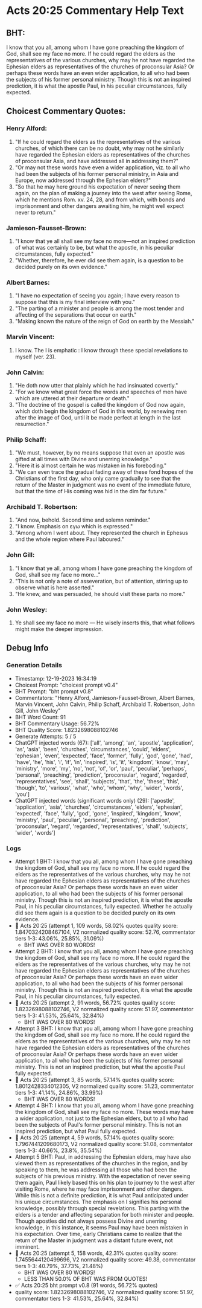 # Acts 20:25 Commentary Help Text

## BHT:
I know that you all, among whom I have gone preaching the kingdom of God, shall see my face no more. If he could regard the elders as the representatives of the various churches, why may he not have regarded the Ephesian elders as representatives of the churches of proconsular Asia? Or perhaps these words have an even wider application, to all who had been the subjects of his former personal ministry. Though this is not an inspired prediction, it is what the apostle Paul, in his peculiar circumstances, fully expected.

## Choicest Commentary Quotes:
### Henry Alford:
1. "If he could regard the elders as the representatives of the various churches, of which there can be no doubt, why may not he similarly have regarded the Ephesian elders as representatives of the churches of proconsular Asia, and have addressed all in addressing them?"
2. "Or may not these words have even a wider application, viz. to all who had been the subjects of his former personal ministry, in Asia and Europe, now addressed through the Ephesian elders?"
3. "So that he may here ground his expectation of never seeing them again, on the plan of making a journey into the west after seeing Rome, which he mentions Rom. xv. 24, 28, and from which, with bonds and imprisonment and other dangers awaiting him, he might well expect never to return."

### Jamieson-Fausset-Brown:
1. "I know that ye all shall see my face no more—not an inspired prediction of what was certainly to be, but what the apostle, in his peculiar circumstances, fully expected." 
2. "Whether, therefore, he ever did see them again, is a question to be decided purely on its own evidence."

### Albert Barnes:
1. "I have no expectation of seeing you again; I have every reason to suppose that this is my final interview with you."
2. "The parting of a minister and people is among the most tender and affecting of the separations that occur on earth."
3. "Making known the nature of the reign of God on earth by the Messiah."

### Marvin Vincent:
1. I know. The I is emphatic : I know through these special revelations to myself (ver. 23).


### John Calvin:
1. "He doth now utter that plainly which he had insinuated covertly."
2. "For we know what great force the words and speeches of men have which are uttered at their departure or death."
3. "The doctrine of the gospel is called the kingdom of God now again, which doth begin the kingdom of God in this world, by renewing men after the image of God, until it be made perfect at length in the last resurrection."

### Philip Schaff:
1. "We must, however, by no means suppose that even an apostle was gifted at all times with Divine and unerring knowledge."
2. "Here it is almost certain he was mistaken in his foreboding."
3. "We can even trace the gradual fading away of these fond hopes of the Christians of the first day, who only came gradually to see that the return of the Master in judgment was no event of the immediate future, but that the time of His coming was hid in the dim far future."

### Archibald T. Robertson:
1. "And now, behold. Second time and solemn reminder."
2. "I know. Emphasis on εγω which is expressed."
3. "Among whom I went about. They represented the church in Ephesus and the whole region where Paul laboured."

### John Gill:
1. "I know that ye all, among whom I have gone preaching the kingdom of God, shall see my face no more..."
2. "This is not only a note of asseveration, but of attention, stirring up to observe what is here asserted."
3. "He knew, and was persuaded, he should visit these parts no more."

### John Wesley:
1. Ye shall see my face no more — He wisely inserts this, that what follows might make the deeper impression.



## Debug Info
### Generation Details
- Timestamp: 12-19-2023 16:34:19
- Choicest Prompt: "choicest prompt v0.4"
- BHT Prompt: "bht prompt v0.8"
- Commentators: "Henry Alford, Jamieson-Fausset-Brown, Albert Barnes, Marvin Vincent, John Calvin, Philip Schaff, Archibald T. Robertson, John Gill, John Wesley"
- BHT Word Count: 91
- BHT Commentary Usage: 56.72%
- BHT Quality Score: 1.8232698088102746
- Generate Attempts: 5 / 5
- ChatGPT injected words (67):
	['all', 'among', 'an', 'apostle', 'application', 'as', 'asia', 'been', 'churches', 'circumstances', 'could', 'elders', 'ephesian', 'even', 'expected', 'face', 'former', 'fully', 'god', 'gone', 'had', 'have', 'he', 'his', 'i', 'if', 'in', 'inspired', 'is', 'it', 'kingdom', 'know', 'may', 'ministry', 'more', 'my', 'no', 'not', 'of', 'or', 'paul', 'peculiar', 'perhaps', 'personal', 'preaching', 'prediction', 'proconsular', 'regard', 'regarded', 'representatives', 'see', 'shall', 'subjects', 'that', 'the', 'these', 'this', 'though', 'to', 'various', 'what', 'who', 'whom', 'why', 'wider', 'words', 'you']
- ChatGPT injected words (significant words only) (29):
	['apostle', 'application', 'asia', 'churches', 'circumstances', 'elders', 'ephesian', 'expected', 'face', 'fully', 'god', 'gone', 'inspired', 'kingdom', 'know', 'ministry', 'paul', 'peculiar', 'personal', 'preaching', 'prediction', 'proconsular', 'regard', 'regarded', 'representatives', 'shall', 'subjects', 'wider', 'words']

### Logs
- Attempt 1 BHT: I know that you all, among whom I have gone preaching the kingdom of God, shall see my face no more. If he could regard the elders as the representatives of the various churches, why may he not have regarded the Ephesian elders as representatives of the churches of proconsular Asia? Or perhaps these words have an even wider application, to all who had been the subjects of his former personal ministry. Though this is not an inspired prediction, it is what the apostle Paul, in his peculiar circumstances, fully expected. Whether he actually did see them again is a question to be decided purely on its own evidence.
- 🔄 Acts 20:25 (attempt 1, 109 words, 58.02% quotes quality score: 1.8470324208467104, V2 normalized quality score: 52.76, commentator tiers 1-3: 43.06%, 25.85%, 31.09%) 
	- BHT WAS OVER 80 WORDS!
- Attempt 2 BHT: I know that you all, among whom I have gone preaching the kingdom of God, shall see my face no more. If he could regard the elders as the representatives of the various churches, why may he not have regarded the Ephesian elders as representatives of the churches of proconsular Asia? Or perhaps these words have an even wider application, to all who had been the subjects of his former personal ministry. Though this is not an inspired prediction, it is what the apostle Paul, in his peculiar circumstances, fully expected.
- 🔄 Acts 20:25 (attempt 2, 91 words, 56.72% quotes quality score: 1.8232698088102746, V2 normalized quality score: 51.97, commentator tiers 1-3: 41.53%, 25.64%, 32.84%) 
	- BHT WAS OVER 80 WORDS!
- Attempt 3 BHT: I know that you all, among whom I have gone preaching the kingdom of God, shall see my face no more. If he could regard the elders as the representatives of the various churches, why may he not have regarded the Ephesian elders as representatives of the churches of proconsular Asia? Or perhaps these words have an even wider application, to all who had been the subjects of his former personal ministry. This is not an inspired prediction, but what the apostle Paul fully expected.
- 🔄 Acts 20:25 (attempt 3, 85 words, 57.14% quotes quality score: 1.8012428334012305, V2 normalized quality score: 51.23, commentator tiers 1-3: 41.14%, 24.86%, 33.99%) 
	- BHT WAS OVER 80 WORDS!
- Attempt 4 BHT: I know that you all, among whom I have gone preaching the kingdom of God, shall see my face no more. These words may have a wider application, not just to the Ephesian elders, but to all who had been the subjects of Paul's former personal ministry. This is not an inspired prediction, but what Paul fully expected.
- 🔄 Acts 20:25 (attempt 4, 59 words, 57.14% quotes quality score: 1.7967441209680173, V2 normalized quality score: 51.08, commentator tiers 1-3: 40.66%, 23.8%, 35.54%)
- Attempt 5 BHT: Paul, in addressing the Ephesian elders, may have also viewed them as representatives of the churches in the region, and by speaking to them, he was addressing all those who had been the subjects of his previous ministry. With the expectation of never seeing them again, Paul likely based this on his plan to journey to the west after visiting Rome, where he may face imprisonment and other dangers. While this is not a definite prediction, it is what Paul anticipated under his unique circumstances. The emphasis on I signifies his personal knowledge, possibly through special revelations. This parting with the elders is a tender and affecting separation for both minister and people. Though apostles did not always possess Divine and unerring knowledge, in this instance, it seems Paul may have been mistaken in his expectation. Over time, early Christians came to realize that the return of the Master in judgment was a distant future event, not imminent.
- 🔄 Acts 20:25 (attempt 5, 158 words, 42.31% quotes quality score: 1.7455644120499696, V2 normalized quality score: 49.38, commentator tiers 1-3: 40.79%, 37.73%, 21.48%) 
	- BHT WAS OVER 80 WORDS! 
	- LESS THAN 50.0% OF BHT WAS FROM QUOTES!
- ✅ Acts 20:25 bht prompt v0.8 (91 words, 56.72% quotes)
- quality score: 1.8232698088102746, V2 normalized quality score: 51.97, commentator tiers 1-3: 41.53%, 25.64%, 32.84%)